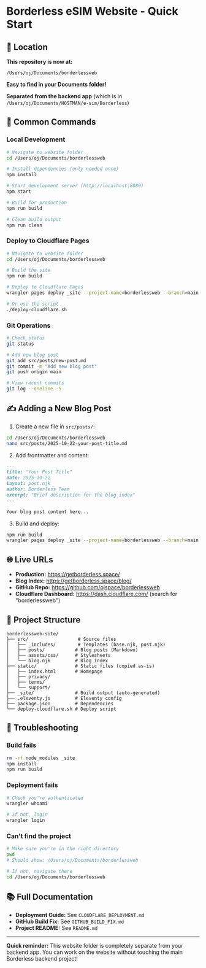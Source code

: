 # Borderless eSIM Website - Quick Start

## 📍 Location

**This repository is now at:**
```
/Users/oj/Documents/borderlessweb
```

**Easy to find in your Documents folder!**

**Separated from the backend app** (which is in `/Users/oj/Documents/HOSTMAN/e-sim/Borderless`)

## 🚀 Common Commands

### Local Development

```bash
# Navigate to website folder
cd /Users/oj/Documents/borderlessweb

# Install dependencies (only needed once)
npm install

# Start development server (http://localhost:8080)
npm start

# Build for production
npm run build

# Clean build output
npm run clean
```

### Deploy to Cloudflare Pages

```bash
# Navigate to website folder
cd /Users/oj/Documents/borderlessweb

# Build the site
npm run build

# Deploy to Cloudflare Pages
wrangler pages deploy _site --project-name=borderlessweb --branch=main

# Or use the script
./deploy-cloudflare.sh
```

### Git Operations

```bash
# Check status
git status

# Add new blog post
git add src/posts/new-post.md
git commit -m "Add new blog post"
git push origin main

# View recent commits
git log --oneline -5
```

## ✍️ Adding a New Blog Post

1. Create a new file in `src/posts/`:

```bash
cd /Users/oj/Documents/borderlessweb
nano src/posts/2025-10-22-your-post-title.md
```

2. Add frontmatter and content:

```markdown
---
title: "Your Post Title"
date: 2025-10-22
layout: post.njk
author: Borderless Team
excerpt: "Brief description for the blog index"
---

Your blog post content here...
```

3. Build and deploy:

```bash
npm run build
wrangler pages deploy _site --project-name=borderlessweb --branch=main
```

## 🌐 Live URLs

- **Production:** https://getborderless.space/
- **Blog Index:** https://getborderless.space/blog/
- **GitHub Repo:** https://github.com/ojspace/borderlessweb
- **Cloudflare Dashboard:** https://dash.cloudflare.com/ (search for "borderlessweb")

## 📁 Project Structure

```
borderlessweb-site/
├── src/                  # Source files
│   ├── _includes/        # Templates (base.njk, post.njk)
│   ├── posts/           # Blog posts (Markdown)
│   ├── assets/css/      # Stylesheets
│   └── blog.njk         # Blog index
├── static/              # Static files (copied as-is)
│   ├── index.html       # Homepage
│   ├── privacy/
│   ├── terms/
│   └── support/
├── _site/               # Build output (auto-generated)
├── .eleventy.js         # Eleventy config
├── package.json         # Dependencies
└── deploy-cloudflare.sh # Deploy script
```

## 🔧 Troubleshooting

### Build fails
```bash
rm -rf node_modules _site
npm install
npm run build
```

### Deployment fails
```bash
# Check you're authenticated
wrangler whoami

# If not, login
wrangler login
```

### Can't find the project
```bash
# Make sure you're in the right directory
pwd
# Should show: /Users/oj/Documents/borderlessweb

# If not, navigate there
cd /Users/oj/Documents/borderlessweb
```

## 📚 Full Documentation

- **Deployment Guide:** See `CLOUDFLARE_DEPLOYMENT.md`
- **GitHub Build Fix:** See `GITHUB_BUILD_FIX.md`
- **Project README:** See `README.md`

---

**Quick reminder:** This website folder is completely separate from your backend app. You can work on the website without touching the main Borderless backend project!
